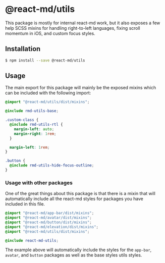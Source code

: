 # @react-md/utils

This package is mostly for internal react-md work, but it also exposes a few
help SCSS mixins for handling right-to-left languages, fixing scroll momentum in
iOS, and custom focus styles.

## Installation

```sh
$ npm install --save @react-md/utils
```

## Usage

The main export for this package will mainly be the exposed mixins which can be
included with the following import:

```scss
@import "@react-md/utils/dist/mixins";

@include rmd-utils-base;

.custom-class {
  @include rmd-utils-rtl {
    margin-left: auto;
    margin-right: 1rem;
  }

  margin-left: 1rem;
}

.button {
  @include rmd-utils-hide-focus-outline;
}
```

### Usage with other packages

One of the great things about this package is that there is a mixin that will
automatically include all the react-md styles for packages you have included in
this file.

```scss
@import "@react-md/app-bar/dist/mixins";
@import "@react-md/avatar/dist/mixins";
@import "@react-md/button/dist/mixins";
@import "@react-md/elevation/dist/mixins";
@import "@react-md/utils/dist/mixins";

@include react-md-utils;
```

The example above will automatically include the styles for the `app-bar`,
`avatar`, and `button` packages as well as the base styles utils styles.
